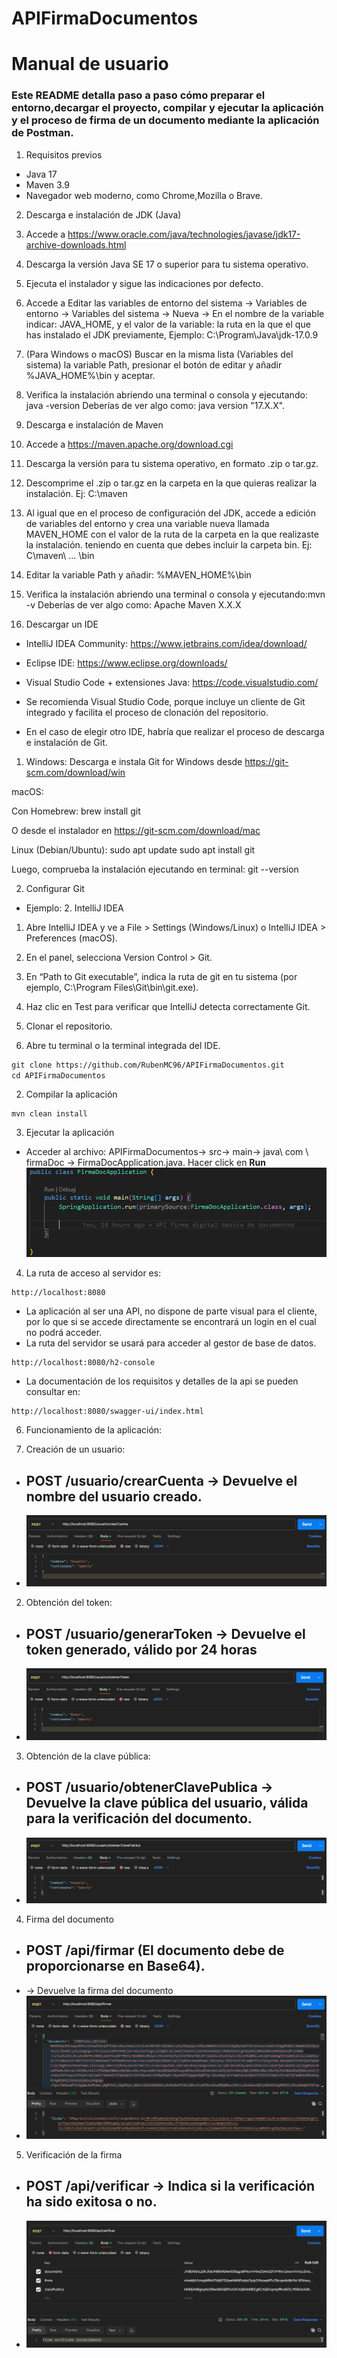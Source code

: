 # APIFirmaDocumentos

# Manual de usuario

### Este README  detalla paso a paso cómo preparar el entorno,decargar el proyecto, compilar y ejecutar la aplicación y el proceso de firma de un documento mediante la aplicación de Postman.

1. Requisitos previos
- Java 17
- Maven 3.9
- Navegador web moderno, como Chrome,Mozilla o Brave.

2. Descarga e instalación de JDK (Java)
1. Accede a https://www.oracle.com/java/technologies/javase/jdk17-archive-downloads.html
2. Descarga la versión Java SE 17 o superior para tu sistema operativo.
3. Ejecuta el instalador y sigue las indicaciones por defecto.
4. Accede a Editar las variables de entorno del sistema -> Variables de entorno -> Variables del sistema -> Nueva -> En el nombre de la variable indicar: JAVA_HOME, y el valor de la variable: la ruta en la que el que has instalado el JDK previamente, Ejemplo: C:\Program\Java\jdk-17.0.9
5. (Para Windows o macOS) Buscar en la misma lista (Variables del sistema) la variable Path, presionar el botón de editar y añadir %JAVA_HOME%\bin
y aceptar.

6. Verifica la instalación abriendo una terminal o consola y ejecutando: java -version
Deberías de ver algo como: java version "17.X.X".

3. Descarga e instalación de Maven

1. Accede a https://maven.apache.org/download.cgi
2. Descarga la versión para tu sistema operativo, en formato .zip o tar.gz.
3. Descomprime el .zip o tar.gz en la carpeta en la que quieras realizar la instalación.
Ej: C:\maven
4. Al igual que en el proceso de configuración del JDK, accede a edición de variables del entorno y crea una variable nueva llamada MAVEN_HOME con el valor de la ruta de la carpeta en la que realizaste la instalación. teniendo en cuenta que debes incluir la carpeta bin.
Ej: C\maven\ ... \bin

5. Editar la variable Path y añadir: %MAVEN_HOME%\bin
6. Verifica la instalación abriendo una terminal o consola y ejecutando:mvn -v
Deberías de ver algo como: Apache Maven X.X.X

4. Descargar un IDE
- IntelliJ IDEA Community: https://www.jetbrains.com/idea/download/

- Eclipse IDE: https://www.eclipse.org/downloads/

- Visual Studio Code + extensiones Java: https://code.visualstudio.com/

- Se recomienda Visual Studio Code, porque incluye un cliente de Git integrado y facilita el proceso de clonación del repositorio.
- En el caso de elegir otro IDE, habría que realizar el proceso de descarga e instalación de Git.
1. Windows: Descarga e instala Git for Windows desde https://git-scm.com/download/win

macOS:

Con Homebrew: brew install git

O desde el instalador en https://git-scm.com/download/mac

Linux (Debian/Ubuntu):
sudo apt update
sudo apt install git

Luego, comprueba la instalación ejecutando en terminal: git --version

2. Configurar Git 
- Ejemplo: 2. IntelliJ IDEA

1. Abre IntelliJ IDEA y ve a File > Settings (Windows/Linux) o IntelliJ IDEA > Preferences (macOS).

2. En el panel, selecciona Version Control > Git.

3. En “Path to Git executable”, indica la ruta de git en tu sistema (por ejemplo, C:\Program Files\Git\bin\git.exe).

4. Haz clic en Test para verificar que IntelliJ detecta correctamente Git.

5. Clonar el repositorio.
1. Abre tu terminal o la terminal integrada del IDE.
```markdown
git clone https://github.com/RubenMC96/APIFirmaDocumentos.git
cd APIFirmaDocumentos
```
2. Compilar la aplicación
```
mvn clean install
```
3. Ejecutar la aplicación
- Acceder al archivo: APIFirmaDocumentos-> src-> main-> java\ com \ firmaDoc -> FirmaDocApplication.java.
Hacer click en **Run** 
![alt text](image.png)
4. La ruta de acceso al servidor es:
```
http://localhost:8080
```
- La aplicación al ser una API, no dispone de parte visual para el cliente, por lo que si se accede directamente se encontrará un login en el cual no podrá acceder.
- La ruta del servidor se usará para acceder al gestor de base de datos.
```
http://localhost:8080/h2-console
```
- La documentación de los requisitos y detalles de la api se pueden consultar en:
```
http://localhost:8080/swagger-ui/index.html
```


6. Funcionamiento de la aplicación:

1. Creación de un usuario:
- ## POST /usuario/crearCuenta -> Devuelve el nombre del usuario creado.
- ![alt text](image-1.png)

2. Obtención del token:
- ## POST /usuario/generarToken -> Devuelve el token generado, válido por 24 horas
- ![alt text](image-2.png)

3. Obtención de la clave pública:

- ## POST /usuario/obtenerClavePublica -> Devuelve la clave pública del usuario, válida para la verificación del documento.
- ![alt text](image-3.png)

4. Firma del documento
- ## POST /api/firmar (El documento debe de proporcionarse en Base64).
- -> Devuelve la firma del documento
- ![alt text](image-5.png)

5. Verificación de la firma
- ## POST /api/verificar -> Indica si la verificación ha sido exitosa o no.
- ![alt text](image-4.png)



